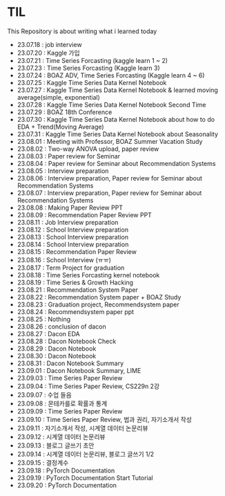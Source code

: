 # TIL
This Repository is about writing what i learned today
- 23.07.18 : job interview
- 23.07.20 : Kaggle 가입
- 23.07.21 : Time Series Forcasting (kaggle learn 1 ~ 2)
- 23.07.23 : Time Series Forcasting (Kaggle learn 3)
- 23.07.24 : BOAZ ADV, Time Series Forcasting (Kaggle learn 4 ~ 6)
- 23.07.25 : Kaggle Time Series Data Kernel Notebook
- 23.07.27 : Kaggle Time Series Data Kernel Notebook & learned moving average(simple, exponential)
- 23.07.28 : Kaggle Time Series Data Kernel Notebook Second Time
- 23.07.29 : BOAZ 18th Conference
- 23.07.30 : Kaggle Time Series Data Kernel Notebook about how to do EDA + Trend(Moving Average)
- 23.07.31 : Kaggle Time Series Data Kernel Notebook about Seasonality
- 23.08.01 : Meeting with Professor, BOAZ Summer Vacation Study
- 23.08.02 : Two-way ANOVA upload, paper review
- 23.08.03 : Paper review for Seminar
- 23.08.04 : Paper review for Seminar about Recommendation Systems
- 23.08.05 : Interview preparation
- 23.08.06 : Interview preparation, Paper review for Seminar about Recommendation Systems
- 23.08.07 : Interview preparation, Paper review for Seminar about Recommendation Systems
- 23.08.08 : Making Paper Review PPT
- 23.08.09 : Recommendation Paper Review PPT
- 23.08.11 : Job Interview preparation
- 23.08.12 : School Interview preparation
- 23.08.13 : School Interview preparation
- 23.08.14 : School Interview preparation
- 23.08.15 : Recommendation Paper Review
- 23.08.16 : School Interview (ㅠㅠ)
- 23.08.17 : Term Project for graduation
- 23.08.18 : Time Series Forcasting kernel notebook
- 23.08.19 : Time Series & Growth Hacking
- 23.08.21 : Recommendation System Paper
- 23.08.22 : Recommendation System paper + BOAZ Study
- 23.08.23 : Graduation project, Recommendsystem paper
- 23.08.24 : Recommendsystem paper ppt
- 23.08.25 : Nothing
- 23.08.26 : conclusion of dacon
- 23.08.27 : Dacon EDA
- 23.08.28 : Dacon Notebook Check
- 23.08.29 : Dacon Notebook
- 23.08.30 : Dacon Notebook
- 23.08.31 : Dacon Notebook Summary
- 23.09.01 : Dacon Notebook Summary, LIME
- 23.09.03 : Time Series Paper Review
- 23.09.04 : Time Series Paper Review, CS229n 2강
- 23.09.07 : 수업 들음
- 23.09.08 : 몬테카를로 확률과 통계
- 23.09.09 : Time Series Paper Review
- 23.09.10 : Time Series Paper Review, 법과 권리, 자기소개서 작성
- 23.09.11 : 자기소개서 작성, 시계열 데이터 논문리뷰
- 23.09.12 : 시계열 데이터 논문리뷰
- 23.09.13 : 블로그 글쓰기 초안
- 23.09.14 : 시계열 데이터 논문리뷰, 블로그 글쓰기 1/2
- 23.09.15 : 결정계수
- 23.09.18 : PyTorch Documentation
- 23.09.19 : PyTorch Documentation Start Tutorial
- 23.09.20 : PyTorch Documentation
